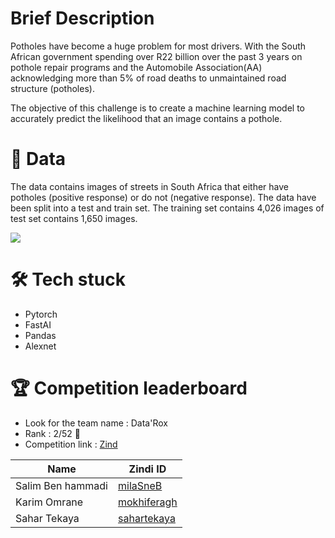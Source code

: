 # Brief Description

Potholes have become a huge problem for most drivers. With the South African government spending over R22 billion over the past 3 years on pothole repair programs and the Automobile Association(AA) acknowledging more than 5% of road deaths to unmaintained road structure (potholes).

The objective of this challenge is to create a machine learning model to accurately predict the likelihood that an image contains a pothole.

# 💽 Data
The data contains images of streets in South Africa that either have potholes (positive response) or do not (negative response). The data have been split into a test and train set. The training set contains 4,026 images of test set contains 1,650 images.

![ ](https://i.imgur.com/rRscep4.png)

# 🛠 Tech stuck
- Pytorch
- FastAI
- Pandas
- Alexnet


# 🏆 Competition leaderboard
- Look for the team name : Data'Rox
- Rank : 2/52 🏅
- Competition link : [Zind](https://zindi.africa/competitions/ieee-ensi-student-branch-go-data-science-gods/leaderboard)


| Name             | Zindi ID                                                                | 
| ----------------- | ------------------------------------------------------------------ |
| Salim Ben hammadi| [milaSneB](https://zindi.africa/users/milaSneB) |
| Karim Omrane| [mokhiferagh](https://zindi.africa/users/mokhiferagh) |
| Sahar Tekaya| [sahartekaya](https://zindi.africa/users/sahartekaya) |
